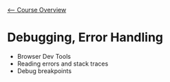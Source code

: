 [<-- Course Overview](../../1-Overview/overview.md)
# Debugging, Error Handling
* Browser Dev Tools
* Reading errors and stack traces
* Debug breakpoints
